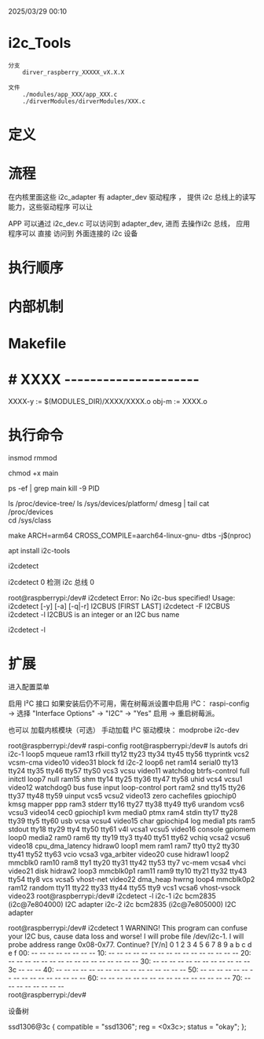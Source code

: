 2025/03/29 00:10
# i2c_Tools
    分支
        dirver_raspberry_XXXXX_vX.X.X

    文件
        ./modules/app_XXX/app_XXX.c
        ./dirverModules/dirverModules/XXX.c

# 定义


# 流程


在内核里面这些  i2c_adapter 有 adapter_dev 驱动程序 ， 提供 i2c 总线上的读写能力，这些驱动程序 可以让 


APP  可以通过 i2c_dev.c 可以访问到 adapter_dev, 进而 去操作i2c 总线， 应用程序可以 直接 访问到 外面连接的 i2c 设备


# 执行顺序


# 内部机制


# Makefile
# # XXXX ---------------------
XXXX-y := $(MODULES_DIR)/XXXX/XXXX.o
obj-m := XXXX.o


# 执行命令


insmod
rmmod

chmod +x main

ps -ef | grep main
kill -9 PID

ls /proc/device-tree/
ls /sys/devices/platform/
dmesg | tail
cat /proc/devices  
cd /sys/class 

make ARCH=arm64 CROSS_COMPILE=aarch64-linux-gnu- dtbs -j$(nproc) 


apt install i2c-tools

i2cdetect


i2cdetect 0 检测 i2c 总线 0


root@raspberrypi:/dev# i2cdetect
Error: No i2c-bus specified!
Usage: i2cdetect [-y] [-a] [-q|-r] I2CBUS [FIRST LAST]
       i2cdetect -F I2CBUS
       i2cdetect -l
  I2CBUS is an integer or an I2C bus name

i2cdetect -l






# 扩展



进入配置菜单

启用 I²C 接口
如果安装后仍不可用，需在树莓派设置中启用 I²C：
 raspi-config
→ 选择 "Interface Options" → "I2C" → "Yes" 启用 → 重启树莓派。

也可以
加载内核模块（可选）
手动加载 I²C 驱动模块： modprobe i2c-dev


root@raspberrypi:/dev# raspi-config
root@raspberrypi:/dev# ls
autofs           dri        i2c-1    loop5         mqueue  ram13   rfkill   tty12  tty23  tty34  tty45  tty56  ttyprintk  vcs2   vcsm-cma     video10  video31
block            fd         i2c-2    loop6         net     ram14   serial0  tty13  tty24  tty35  tty46  tty57  ttyS0      vcs3   vcsu         video11  watchdog
btrfs-control    full       initctl  loop7         null    ram15   shm      tty14  tty25  tty36  tty47  tty58  uhid       vcs4   vcsu1        video12  watchdog0
bus              fuse       input    loop-control  port    ram2    snd      tty15  tty26  tty37  tty48  tty59  uinput     vcs5   vcsu2        video13  zero
cachefiles       gpiochip0  kmsg     mapper        ppp     ram3    stderr   tty16  tty27  tty38  tty49  tty6   urandom    vcs6   vcsu3        video14
cec0             gpiochip1  kvm      media0        ptmx    ram4    stdin    tty17  tty28  tty39  tty5   tty60  usb        vcsa   vcsu4        video15
char             gpiochip4  log      media1        pts     ram5    stdout   tty18  tty29  tty4   tty50  tty61  v4l        vcsa1  vcsu5        video16
console          gpiomem    loop0    media2        ram0    ram6    tty      tty19  tty3   tty40  tty51  tty62  vchiq      vcsa2  vcsu6        video18
cpu_dma_latency  hidraw0    loop1    mem           ram1    ram7    tty0     tty2   tty30  tty41  tty52  tty63  vcio       vcsa3  vga_arbiter  video20
cuse             hidraw1    loop2    mmcblk0       ram10   ram8    tty1     tty20  tty31  tty42  tty53  tty7   vc-mem     vcsa4  vhci         video21
disk             hidraw2    loop3    mmcblk0p1     ram11   ram9    tty10    tty21  tty32  tty43  tty54  tty8   vcs        vcsa5  vhost-net    video22
dma_heap         hwrng      loop4    mmcblk0p2     ram12   random  tty11    tty22  tty33  tty44  tty55  tty9   vcs1       vcsa6  vhost-vsock  video23
root@raspberrypi:/dev# i2cdetect -l
i2c-1   i2c             bcm2835 (i2c@7e804000)                  I2C adapter
i2c-2   i2c             bcm2835 (i2c@7e805000)                  I2C adapter


root@raspberrypi:/dev# i2cdetect 1
WARNING! This program can confuse your I2C bus, cause data loss and worse!
I will probe file /dev/i2c-1.
I will probe address range 0x08-0x77.
Continue? [Y/n] 
     0  1  2  3  4  5  6  7  8  9  a  b  c  d  e  f
00:                         -- -- -- -- -- -- -- -- 
10: -- -- -- -- -- -- -- -- -- -- -- -- -- -- -- -- 
20: -- -- -- -- -- -- -- -- -- -- -- -- -- -- -- -- 
30: -- -- -- -- -- -- -- -- -- -- -- -- 3c -- -- -- 
40: -- -- -- -- -- -- -- -- -- -- -- -- -- -- -- -- 
50: -- -- -- -- -- -- -- -- -- -- -- -- -- -- -- -- 
60: -- -- -- -- -- -- -- -- -- -- -- -- -- -- -- -- 
70: -- -- -- -- -- -- -- --                         
root@raspberrypi:/dev# 
















设备树

ssd1306@3c {
    compatible = "ssd1306";
    reg = <0x3c>;
    status = "okay";
};






